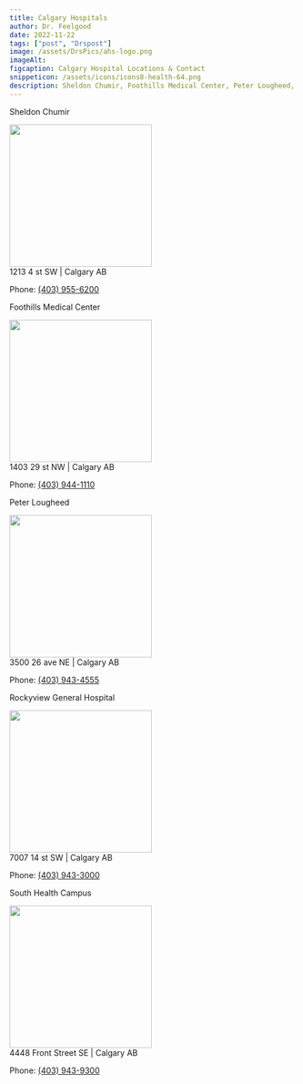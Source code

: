 ```yaml
---
title: Calgary Hospitals
author: Dr. Feelgood
date: 2022-11-22
tags: ["post", "Drspost"]
image: /assets/DrsPics/ahs-logo.png
imageAlt:
figcaption: Calgary Hospital Locations & Contact
snippeticon: /assets/icons/icons8-health-64.png
description: Sheldon Chumir, Foothills Medical Center, Peter Lougheed, Rockyview General Hospital, South Health Campus
---
```


<p class="subHeader">Sheldon Chumir</p>

<img src="/assets/DrsPics/Sheldon Chumir 1.jpeg" width=250 />
<div class="contactInfo">
  1213 4 st SW | Calgary AB

  Phone: <a href="tel:403-955-6200">(403) 955-6200</a>
</div>

<p class="subHeader">Foothills Medical Center</p>

<img src="/assets/DrsPics/foothills hospital.jpg" width=250 />
<div  class="contactInfo">
  1403 29 st NW | Calgary AB

  Phone: <a href="tel:403-944-1110">(403) 944-1110</a>
</div>

<p class="subHeader">Peter Lougheed</p>

<img src="/assets/DrsPics/Peter Lougheed Centre.jpeg" width=250 />
<div  class="contactInfo">
  3500 26 ave NE | Calgary AB

  Phone: <a href="tel:403-943-4555">(403) 943-4555</a>
</div>

<p class="subHeader">Rockyview General Hospital</p>

<img src="/assets/DrsPics/Rockyview Hospital.jpg" width=250 />
<div  class="contactInfo">
  7007 14 st SW | Calgary AB

  Phone: <a href="tel:403-943-3000">(403) 943-3000</a>
</div>

<p class="subHeader">South Health Campus</p>

<img src="/assets/DrsPics/southhealthcampus.png" width=250 />
<div  class="contactInfo">
  4448 Front Street SE | Calgary AB

  Phone: <a href="tel:403-943-9300">(403) 943-9300</a>
</div>